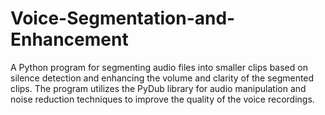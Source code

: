 # Voice-Segmentation-and-Enhancement
A Python program for segmenting audio files into smaller clips based on silence detection and enhancing the volume and clarity of the segmented clips. The program utilizes the PyDub library for audio manipulation and noise reduction techniques to improve the quality of the voice recordings.
